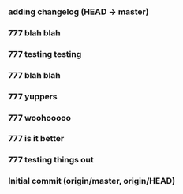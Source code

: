 ### adding changelog (HEAD -> master)

### 777 blah blah

### 777 testing testing

### 777 blah blah

### 777 yuppers

### 777 woohooooo

### 777 is it better

### 777 testing things out

### Initial commit (origin/master, origin/HEAD)

